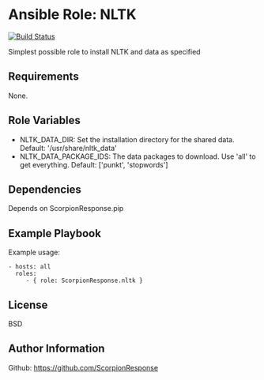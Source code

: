 Ansible Role: NLTK
=================

[![Build Status](https://travis-ci.org/ScorpionResponse/ansible-nltk.svg?branch=master)](https://travis-ci.org/ScorpionResponse/ansible-nltk)

Simplest possible role to install NLTK and data as specified

Requirements
------------

None.

Role Variables
--------------

* NLTK_DATA_DIR: Set the installation directory for the shared data.
  Default: '/usr/share/nltk_data'
* NLTK_DATA_PACKAGE_IDS: The data packages to download.  Use 'all' to get
  everything.
  Default: ['punkt', 'stopwords']

Dependencies
------------

Depends on ScorpionResponse.pip

Example Playbook
----------------

Example usage:

    - hosts: all
      roles:
         - { role: ScorpionResponse.nltk }

License
-------

BSD

Author Information
------------------

Github: https://github.com/ScorpionResponse
